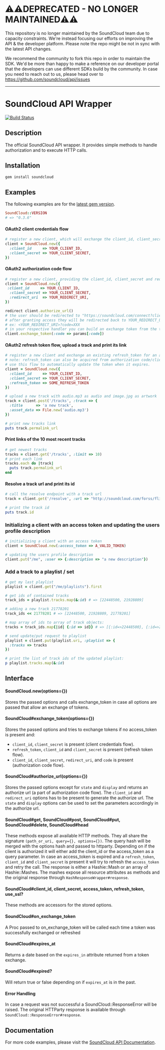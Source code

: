 # ⚠️⚠️DEPRECATED - NO LONGER MAINTAINED⚠️⚠️
This repository is no longer maintained by the SoundCloud team due to capacity constraints. We're instead focusing our efforts on improving the API & the developer platform. Please note the repo might be not in sync with the latest API changes. 

We recommend the community to fork this repo in order to maintain the SDK. We'd be more than happy to make a reference on our developer portal that the developers can use different SDKs build by the community. In case you need to reach out to us, please head over to https://github.com/soundcloud/api/issues  

---

# SoundCloud API Wrapper

[![Build Status](https://travis-ci.org/soundcloud/soundcloud-ruby.png?branch=master)](https://travis-ci.org/soundcloud/soundcloud-ruby)

## Description
The official SoundCloud API wrapper. It provides simple methods to handle
authorization and to execute HTTP calls.

## Installation
```sh
gem install soundcloud
```

## Examples

The following examples are for the [latest gem version](https://rubygems.org/gems/soundcloud).

```ruby
SoundCloud::VERSION
# => "0.3.6"
```

#### OAuth2 client credentials flow
```ruby
# register a new client, which will exchange the client_id, client_secret for an access_token
client = SoundCloud.new({
  :client_id     => YOUR_CLIENT_ID,
  :client_secret => YOUR_CLIENT_SECRET,
})
```

#### OAuth2 authorization code flow
```ruby
# register a new client, providing the client_id, client_secret and redirect_uri
client = SoundCloud.new({
 :client_id     => YOUR_CLIENT_ID,
  :client_secret => YOUR_CLIENT_SECRET,
  :redirect_uri  => YOUR_REDIRECT_URI,
})

redirect client.authorize_url()
# the user should be redirected to "https://soundcloud.com/connect?client_id=YOUR_CLIENT_ID&response_type=code&redirect_uri=YOUR_REDIRECT_URI"
# after granting access they will be redirected back to YOUR_REDIRECT_URI with an authorization code present
# ex: <YOUR_REDIRECT_URI>?code=XXX
# in your respective handler you can build an exchange token from the transmitted code
client.exchange_token(:code => params[:code])
```

#### OAuth2 refresh token flow, upload a track and print its link
```ruby
# register a new client and exchange an existing refresh_token for an access_token
# note: refresh_token can also be acquired from authorization code/client_credentials flows.
# use this flow to automatically update the token when it expires.
client = SoundCloud.new({
  :client_id     => YOUR_CLIENT_ID,
  :client_secret => YOUR_CLIENT_SECRET,
  :refresh_token => SOME_REFRESH_TOKEN
})

# upload a new track with audio.mp3 as audio and image.jpg as artwork
track = client.post('/tracks', :track => {
  :title      => 'a new track',
  :asset_data => File.new('audio.mp3')
})

# print new tracks link
puts track.permalink_url
```


#### Print links of the 10 most recent tracks
```ruby
# get newest tracks
tracks = client.get('/tracks', :limit => 10)
# print each link
tracks.each do |track|
  puts track.permalink_url
end
```

#### Resolve a track url and print its id
```ruby
# call the resolve endpoint with a track url
track = client.get('/resolve', :url => "http://soundcloud.com/forss/flickermood")

# print the track id
puts track.id
```

### Initializing a client with an access token and updating the users profile description
```ruby
# initializing a client with an access token
client = SoundCloud.new(:access_token => A_VALID_TOKEN)

# updating the users profile description
client.put("/me", :user => {:description => "a new description"})
```

### Add a track to a playlist / set
```ruby
# get my last playlist
playlist = client.get("/me/playlists").first

# get ids of contained tracks
track_ids = playlist.tracks.map(&:id) # => [22448500, 21928809]

# adding a new track 21778201
track_ids << 21778201 # => [22448500, 21928809, 21778201]

# map array of ids to array of track objects:
tracks = track_ids.map{|id| {:id => id}} # => [{:id=>22448500}, {:id=>21928809}, {:id=>21778201}]

# send update/put request to playlist
playlist = client.put(playlist.uri, :playlist => {
  :tracks => tracks
})

# print the list of track ids of the updated playlist:
p playlist.tracks.map(&:id)
```

## Interface
#### SoundCloud.new(options={})
Stores the passed options and calls exchange_token in case all options are passed
that allow an exchange of tokens.

#### SoundCloud#exchange_token(options={})
Stores the passed options and tries to exchange tokens if no access_token is
present and:

* `client_id`, `client_secret` is present (client credentials flow).
* `refresh_token`, `client_id` and `client_secret` is present (refresh token flow).
* `client_id`, `client_secret`, `redirect_uri`, and `code` is present (authorization code flow).

#### SoundCloud#authorize_url(options={})
Stores the passed options except for `state` and `display` and returns an
authorize url (a part of authorization code flow).
The `client_id` and `redirect_uri` options has to be present to
generate the authorize url. The `state` and `display` options can be used to
set the parameters accordingly in the authorize url.

#### SoundCloud#get, SoundCloud#post, SoundCloud#put, SoundCloud#delete, SoundCloud#head
These methods expose all available HTTP methods. They all share the signature
`(path_or_uri, query={}, options={})`. The query hash will be merged with the
options hash and passed to httparty. Depending on if the client is authorized
it will either add the client_id or the access_token as a query parameter. In
case an access_token is expired and a `refresh_token`, `client_id` and
`client_secret` is present it will try to refresh the `access_token` and retry
the call. The response is either a Hashie::Mash or an array of Hashie::Mashes.
The mashes expose all resource attributes as methods and the original response
through `HashResponseWrapper#response`.

#### SoundCloud#client_id, client_secret, access_token, refresh_token, use_ssl?
These methods are accessors for the stored options.

#### SoundCloud#on_exchange_token
A Proc passed to on_exchange_token will be called each time a token was
successfully exchanged or refreshed

#### SoundCloud#expires_at
Returns a date based on the `expires_in` attribute returned from a token
exchange.

#### SoundCloud#expired?
Will return true or false depending on if `expires_at` is in the past.

#### Error Handling
In case a request was not successful a SoundCloud::ResponseError will be
raised. The original HTTParty response is available through
`SoundCloud::ResponseError#response`.

## Documentation

For more code examples, please visit the [SoundCloud API Documentation](http://developers.soundcloud.com/docs).
